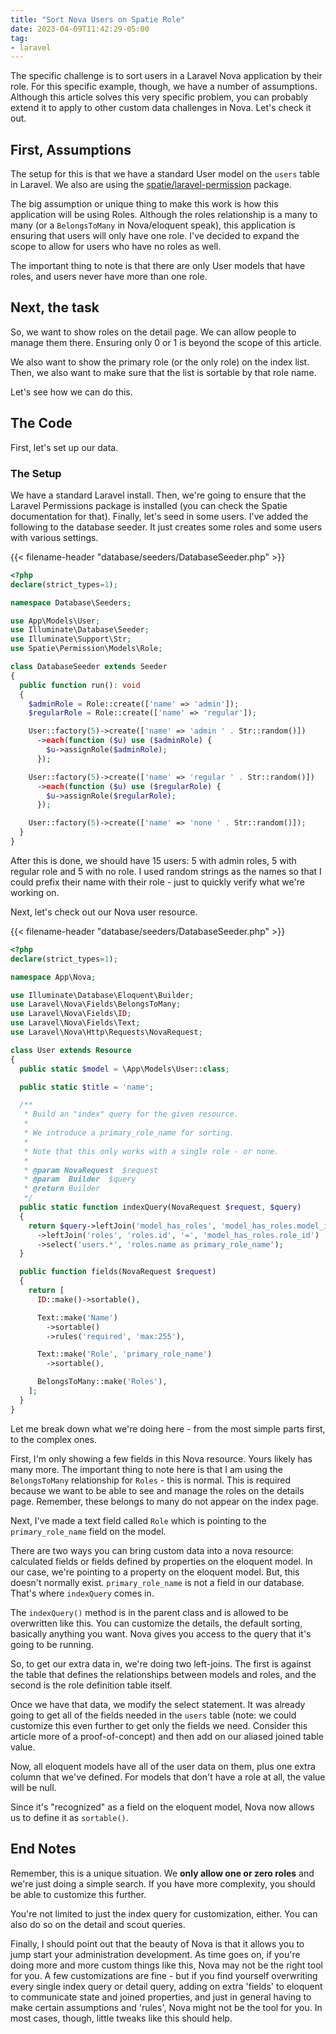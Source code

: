 ```yaml
---
title: "Sort Nova Users on Spatie Role"
date: 2023-04-09T11:42:29-05:00
tag:
- laravel
---
```

The specific challenge is to sort users in a Laravel Nova application by their role.  For this specific example, though, we have a number
of assumptions. Although this article solves this very specific problem, you can probably extend it to apply to other custom data challenges
in Nova.  Let's check it out.

<!--more-->

## First, Assumptions

The setup for this is that we have a standard User model on the `users` table in Laravel.  We also are using the [spatie/laravel-permission](https://spatie.be/docs/laravel-permission/v5/introduction)
package.

The big assumption or unique thing to make this work is how this application will be using Roles. Although the roles relationship is a many to many (or a `BelongsToMany` in Nova/eloquent speak),
this application is ensuring that users will only have one role.  I've decided to expand the scope to allow for users who have no roles as well.

The important thing to note is that there are only User models that have roles, and users never have more than one role.

## Next, the task

So, we want to show roles on the detail page. We can allow people to manage them there. Ensuring only 0 or 1 is beyond the scope of this article.  

We also want to show the primary role (or the only role) on the index list.  Then, we also want to make sure that the list is sortable by that role name.

Let's see how we can do this.

## The Code

First, let's set up our data.  

### The Setup 

We have a standard Laravel install.  Then, we're going to ensure that the Laravel Permissions package is installed (you can check the Spatie documentation for that).  Finally, let's
seed in some users.  I've added the following to the database seeder.  It just creates some roles and some users with various settings.

{{< filename-header "database/seeders/DatabaseSeeder.php" >}}
```php
<?php
declare(strict_types=1);

namespace Database\Seeders;

use App\Models\User;
use Illuminate\Database\Seeder;
use Illuminate\Support\Str;
use Spatie\Permission\Models\Role;

class DatabaseSeeder extends Seeder
{
  public function run(): void
  {
    $adminRole = Role::create(['name' => 'admin']);
    $regularRole = Role::create(['name' => 'regular']);

    User::factory(5)->create(['name' => 'admin ' . Str::random()])
      ->each(function ($u) use ($adminRole) {
        $u->assignRole($adminRole);
      });

    User::factory(5)->create(['name' => 'regular ' . Str::random()])
      ->each(function ($u) use ($regularRole) {
        $u->assignRole($regularRole);
      });

    User::factory(5)->create(['name' => 'none ' . Str::random()]);
  }
}
```

After this is done, we should have 15 users: 5 with admin roles, 5 with regular role and 5 with no role. I used random strings
as the names so that I could prefix their name with their role - just to quickly verify what we're working on.

Next, let's check out our Nova user resource.

{{< filename-header "database/seeders/DatabaseSeeder.php" >}}
```php
<?php
declare(strict_types=1);

namespace App\Nova;

use Illuminate\Database\Eloquent\Builder;
use Laravel\Nova\Fields\BelongsToMany;
use Laravel\Nova\Fields\ID;
use Laravel\Nova\Fields\Text;
use Laravel\Nova\Http\Requests\NovaRequest;

class User extends Resource
{
  public static $model = \App\Models\User::class;

  public static $title = 'name';

  /**
   * Build an "index" query for the given resource.  
   * 
   * We introduce a primary_role_name for sorting.
   *
   * Note that this only works with a single role - or none.
   *
   * @param NovaRequest  $request
   * @param  Builder  $query
   * @return Builder
   */
  public static function indexQuery(NovaRequest $request, $query)
  {
    return $query->leftJoin('model_has_roles', 'model_has_roles.model_id', '=', 'users.id')
      ->leftJoin('roles', 'roles.id', '=', 'model_has_roles.role_id')
      ->select('users.*', 'roles.name as primary_role_name');
  }

  public function fields(NovaRequest $request)
  {
    return [
      ID::make()->sortable(),

      Text::make('Name')
        ->sortable()
        ->rules('required', 'max:255'),

      Text::make('Role', 'primary_role_name')
        ->sortable(),

      BelongsToMany::make('Roles'),
    ];
  }
}
```

Let me break down what we're doing here - from the most simple parts first, to the complex ones.

First, I'm only showing a few fields in this Nova resource. Yours likely has many more.  The important thing to note here is that
I am using the `BelongsToMany` relationship for `Roles` - this is normal. This is required because we want to be able to see
and manage the roles on the details page.  Remember, these belongs to many do not appear on the index page.

Next, I've made a text field called `Role` which is pointing to the `primary_role_name` field on the model.

There are two ways you can bring custom data into a nova resource: calculated fields or fields defined by properties on the eloquent model.
In our case, we're pointing to a property on the eloquent model.  But, this doesn't normally exist.  `primary_role_name` is not a field
in our database.  That's where `indexQuery` comes in.

The `indexQuery()` method is in the parent class and is allowed to be overwritten like this.  You can customize the details, the default sorting, basically
anything you want. Nova gives you access to the query that it's going to be running.

So, to get our extra data in, we're doing two left-joins. The first is against the table that defines the relationships between models and roles, and the second is the role
definition table itself.

Once we have that data, we modify the select statement. It was already going to get all of the fields needed in the `users` table (note: we could customize this even further
to get only the fields we need. Consider this article more of a proof-of-concept) and then add on our aliased joined table value.

Now, all eloquent models have all of the user data on them, plus one extra column that we've defined.  For models that don't have a role at all, the value will be null.

Since it's "recognized" as a field on the eloquent model, Nova now allows us to define it as `sortable()`.

## End Notes

Remember, this is a unique situation. We **only allow one or zero roles** and we're just doing a simple search.  If you have more complexity, you should be able to customize
this further. 

You're not limited to just the index query for customization, either. You can also do so on the detail and scout queries.  

Finally, I should point out that the beauty of Nova is that it allows you to jump start your administration development.  As time goes on, if you're doing more and more custom things like this,
Nova may not be the right tool for you.  A few customizations are fine - but if you find yourself overwriting every single index query or detail query, adding on extra 'fields' to eloquent to 
communicate state and joined properties, and just in general having to make certain assumptions and 'rules', Nova might not be the tool for you.  In most cases, though, little tweaks like this should help.